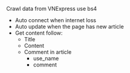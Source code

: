 Crawl data from VNExpress use bs4
+ Auto connect when internet loss
+ Auto update when the page has new article
+ Get content follow: 
    + Title
    + Content
    + Comment in article
        + use_name
        + comment
